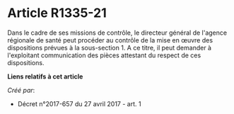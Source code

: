 # Article R1335-21

Dans le cadre de ses missions de contrôle, le directeur général de l'agence régionale de santé peut procéder au contrôle de
la mise en œuvre des dispositions prévues à la sous-section 1. A ce titre, il peut demander à l'exploitant communication des
pièces attestant du respect de ces dispositions.

**Liens relatifs à cet article**

_Créé par_:

  - Décret n°2017-657 du 27 avril 2017 - art. 1
